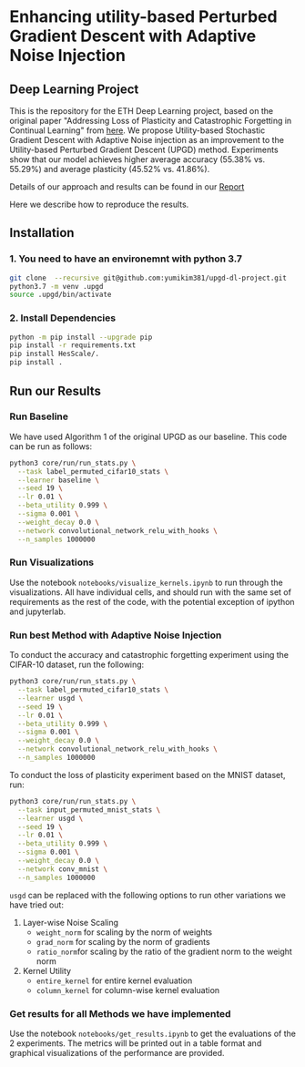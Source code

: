 # Enhancing utility-based Perturbed Gradient Descent with Adaptive Noise Injection

## Deep Learning Project

This is the repository for the ETH Deep Learning project, based on the original paper "Addressing Loss of Plasticity and Catastrophic Forgetting in Continual Learning" from [here](https://openreview.net/forum?id=sKPzAXoylB). We propose Utility-based Stochastic Gradient Descent with Adaptive Noise injection as an improvement to the Utility-based Perturbed Gradient Descent (UPGD) method. Experiments show that our model achieves higher average accuracy (55.38\% vs. 55.29\%) and average plasticity (45.52\% vs. 41.86\%).

Details of our approach and results can be found in our [Report](./usgd_with_adaptive_noise.pdf)

Here we describe how to reproduce the results.

## Installation

### 1. You need to have an environemnt with python 3.7

``` sh
git clone  --recursive git@github.com:yumikim381/upgd-dl-project.git
python3.7 -m venv .upgd
source .upgd/bin/activate
```

### 2. Install Dependencies

```sh
python -m pip install --upgrade pip
pip install -r requirements.txt 
pip install HesScale/.
pip install .
```

## Run our Results

### Run Baseline

We have used Algorithm 1 of the original UPGD as our baseline. This code can be run as follows:

```sh
python3 core/run/run_stats.py \
  --task label_permuted_cifar10_stats \
  --learner baseline \
  --seed 19 \
  --lr 0.01 \
  --beta_utility 0.999 \
  --sigma 0.001 \
  --weight_decay 0.0 \
  --network convolutional_network_relu_with_hooks \
  --n_samples 1000000
```

### Run Visualizations

Use the notebook `notebooks/visualize_kernels.ipynb` to run through the visualizations. All have individual cells, and should run with the same set of requirements as the rest of the code, with the potential exception of ipython and jupyterlab.

### Run best Method with Adaptive Noise Injection
To conduct the accuracy and catastrophic forgetting experiment using the CIFAR-10 dataset, run the following:

```sh
python3 core/run/run_stats.py \
  --task label_permuted_cifar10_stats \
  --learner usgd \
  --seed 19 \
  --lr 0.01 \
  --beta_utility 0.999 \
  --sigma 0.001 \
  --weight_decay 0.0 \
  --network convolutional_network_relu_with_hooks \
  --n_samples 1000000
```

To conduct the loss of plasticity experiment based on the MNIST dataset, run:

```sh
python3 core/run/run_stats.py \
  --task input_permuted_mnist_stats \
  --learner usgd \
  --seed 19 \
  --lr 0.01 \
  --beta_utility 0.999 \
  --sigma 0.001 \
  --weight_decay 0.0 \
  --network conv_mnist \
  --n_samples 1000000
```

`usgd` can be replaced with the following options to run other variations we have tried out:

1. Layer-wise Noise Scaling
   - `weight_norm` for scaling by the norm of weights
   - `grad_norm` for scaling by the norm of gradients
   - `ratio_norm`for scaling by the ratio of the gradient norm to the weight norm
2. Kernel Utility
   - `entire_kernel` for entire kernel evaluation
   - `column_kernel` for column-wise kernel evaluation

### Get results for all Methods we have implemented
Use the notebook `notebooks/get_results.ipynb` to get the evaluations of the 2 experiments. The metrics will be printed out in a table format and graphical visualizations of the performance are provided. 
